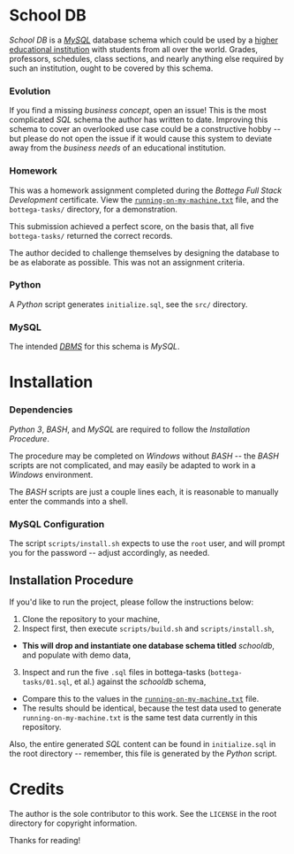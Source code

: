 # School DB
*School DB* is a [*MySQL*](https://www.mysql.com/) database schema which could be used by a [higher educational institution](https://en.wikipedia.org/wiki/Educational_institution#Further_and_higher_education) with students from all over the world. Grades, professors, schedules, class sections, and nearly anything else required by such an institution, ought to be covered by this schema.

### Evolution
If you find a missing *business* *concept*, open an issue! This is the most complicated *SQL* schema the author has written to date.  Improving this schema to cover an overlooked use case could be a constructive hobby -- but please do not open the issue if it would cause this system to deviate away from the *business needs* of an educational institution.

### Homework
This was a homework assignment completed during the *Bottega Full Stack Development* certificate. View the [`running-on-my-machine.txt`](https://github.com/ultasun/schooldb/blob/master/running-on-my-machine.txt) file, and the `bottega-tasks/` directory, for a demonstration.  

This submission achieved a perfect score, on the basis that, all five `bottega-tasks/` returned the correct records.

The author decided to challenge themselves by designing the database to be as elaborate as possible.  This was not an assignment criteria.

### Python
A *Python* script generates `initialize.sql`, see the `src/` directory.

### MySQL
The intended [*DBMS*](https://en.wikipedia.org/wiki/Database#Database_management_system) for this schema is *MySQL*.

# Installation
### Dependencies 
*Python 3*, *BASH*, and *MySQL* are required to follow the *Installation Procedure*.

The procedure may be completed on *Windows* without *BASH* -- the *BASH* scripts are not complicated, and may easily be adapted to work in a *Windows* environment.

The *BASH* scripts are just a couple lines each, it is reasonable to manually enter the commands into a shell.

### MySQL Configuration
The script `scripts/install.sh` expects to use the `root` user, and will prompt you for the password -- adjust accordingly, as needed.

## Installation Procedure
If you'd like to run the project, please follow the instructions below:
1. Clone the repository to your machine,
2. Inspect first, then execute `scripts/build.sh` and `scripts/install.sh`,
- **This will drop and instantiate one database schema titled** *schooldb*, and populate with demo data,
3. Inspect and run the five `.sql` files in bottega-tasks (`bottega-tasks/01.sql`, et al.) against the *schooldb* schema,
- Compare this to the values in the [`running-on-my-machine.txt`](https://github.com/ultasun/schooldb/blob/master/running-on-my-machine.txt) file.
 - The results should be identical, because the test data used to generate `running-on-my-machine.txt` is the same test data currently in this repository.

Also, the entire generated *SQL* content can be found in `initialize.sql` in the root directory -- remember, this file is generated by the *Python* script.

# Credits
The author is the sole contributor to this work. See the `LICENSE` in the root directory for copyright information.

Thanks for reading!
